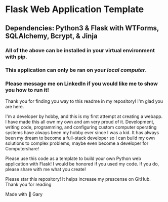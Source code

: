 # Flask Web Application Template
## Dependencies: Python3 & Flask with WTForms, SQLAlchemy, Bcrypt, & Jinja
### All of the above can be installed in your virtual environment with pip.

### This application can only be ran on your *local computer*. 
### Please message me on LinkedIn if you would like me to show you how to run it!

Thank you for finding you way to this readme in my repository! I'm glad you are here.

I'm a developer by hobby, and this is my first attempt at creating a webapp. I have made this all own my own and am very proud of it. 
Development, writing code, programming, and configuring custom computer operating systems have always been my hobby ever since I was a kid.
It has always been my dream to become a full-stack developer so I can build my own solutions to complex problems;
maybe even become a developer for Computershare!

Please use this code as a template to build your own Python web application with Flask! I would be honored if you used my code. If you do, please share with me what you create!

Please star this repository! It helps increase my prescense on GitHub. Thank you for reading 

Made with 🖤
Gary
